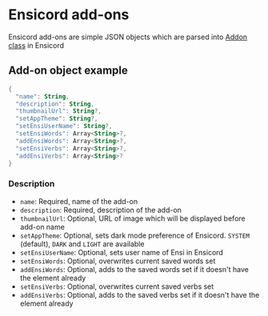 # Ensicord add-ons
Ensicord add-ons are simple JSON objects which are parsed into [Addon class](https://github.com/aliernfrog/ensicord/blob/compose/app/src/main/java/com/aliernfrog/ensicord/data/Addon.kt) in Ensicord

## Add-on object example
```kotlin
{
  "name": String,
  "description": String,
  "thumbnailUrl": String?,
  "setAppTheme": String?,
  "setEnsiUserName": String?,
  "setEnsiWords": Array<String>?,
  "addEnsiWords": Array<String>?,
  "setEnsiVerbs": Array<String>?,
  "addEnsiVerbs": Array<String>?
}
```

### Description
- `name`: Required, name of the add-on
- `description`: Required, description of the add-on
- `thumbnailUrl`: Optional, URL of image which will be displayed before add-on name
- `setAppTheme`: Optional, sets dark mode preference of Ensicord. `SYSTEM` (default), `DARK` and `LIGHT` are available
- `setEnsiUserName`: Optional, sets user name of Ensi in Ensicord
- `setEnsiWords`: Optional, overwrites current saved words set
- `addEnsiWords`: Optional, adds to the saved words set if it doesn't have the element already
- `setEnsiVerbs`: Optional, overwrites current saved verbs set
- `addEnsiVerbs`: Optional, adds to the saved verbs set if it doesn't have the element already
